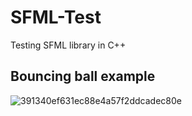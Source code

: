 # SFML-Test
Testing SFML library in C++

## Bouncing ball example

![391340ef631ec88e4a57f2ddcadec80e](https://user-images.githubusercontent.com/55797559/228977521-7beaf8eb-5b0c-4dae-a800-33de37d77a2d.gif)
